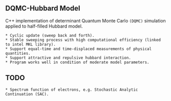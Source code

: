 ## DQMC-Hubbard Model
C++ implementation of determinant Quantum Monte Carlo `(DQMC)` simulation applied to half-filled Hubbard model.

```
* Cyclic update (sweep back and forth).
* Stable sweeping process with high computational efficiency (linked to intel MKL library).
* Support equal-time and time-displaced measurements of physical quantities.
* Support attractive and repulsive hubbard interaction.
* Program works well in condition of moderate model parameters. 
```

## TODO
```
* Spectrum function of electrons, e.g. Stochastic Analytic Continuation (SAC).
```
